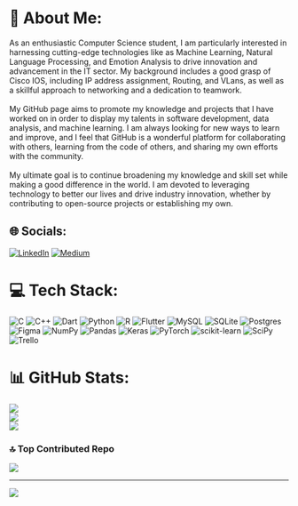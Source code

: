 # 💫 About Me:
As an enthusiastic Computer Science student, I am particularly interested in harnessing cutting-edge technologies like as Machine Learning, Natural Language Processing, and Emotion Analysis to drive innovation and advancement in the IT sector. My background includes a good grasp of Cisco IOS, including IP address assignment, Routing, and VLans, as well as a skillful approach to networking and a dedication to teamwork.<br><br>My GitHub page aims to promote my knowledge and projects that I have worked on in order to display my talents in software development, data analysis, and machine learning. I am always looking for new ways to learn and improve, and I feel that GitHub is a wonderful platform for collaborating with others, learning from the code of others, and sharing my own efforts with the community.<br><br>My ultimate goal is to continue broadening my knowledge and skill set while making a good difference in the world. I am devoted to leveraging technology to better our lives and drive industry innovation, whether by contributing to open-source projects or establishing my own.


## 🌐 Socials:
[![LinkedIn](https://img.shields.io/badge/LinkedIn-%230077B5.svg?logo=linkedin&logoColor=white)](https://linkedin.com/in/devasheesh-mallik) [![Medium](https://img.shields.io/badge/Medium-12100E?logo=medium&logoColor=white)](https://medium.com/@devasheesh_mallik) 

# 💻 Tech Stack:
![C](https://img.shields.io/badge/c-%2300599C.svg?style=for-the-badge&logo=c&logoColor=white) ![C++](https://img.shields.io/badge/c++-%2300599C.svg?style=for-the-badge&logo=c%2B%2B&logoColor=white) ![Dart](https://img.shields.io/badge/dart-%230175C2.svg?style=for-the-badge&logo=dart&logoColor=white) ![Python](https://img.shields.io/badge/python-3670A0?style=for-the-badge&logo=python&logoColor=ffdd54) ![R](https://img.shields.io/badge/r-%23276DC3.svg?style=for-the-badge&logo=r&logoColor=white) ![Flutter](https://img.shields.io/badge/Flutter-%2302569B.svg?style=for-the-badge&logo=Flutter&logoColor=white) ![MySQL](https://img.shields.io/badge/mysql-%2300f.svg?style=for-the-badge&logo=mysql&logoColor=white) ![SQLite](https://img.shields.io/badge/sqlite-%2307405e.svg?style=for-the-badge&logo=sqlite&logoColor=white) ![Postgres](https://img.shields.io/badge/postgres-%23316192.svg?style=for-the-badge&logo=postgresql&logoColor=white) 	![Figma](https://img.shields.io/badge/figma-%23F24E1E.svg?style=for-the-badge&logo=figma&logoColor=white) ![NumPy](https://img.shields.io/badge/numpy-%23013243.svg?style=for-the-badge&logo=numpy&logoColor=white) ![Pandas](https://img.shields.io/badge/pandas-%23150458.svg?style=for-the-badge&logo=pandas&logoColor=white) ![Keras](https://img.shields.io/badge/Keras-%23D00000.svg?style=for-the-badge&logo=Keras&logoColor=white) ![PyTorch](https://img.shields.io/badge/PyTorch-%23EE4C2C.svg?style=for-the-badge&logo=PyTorch&logoColor=white) ![scikit-learn](https://img.shields.io/badge/scikit--learn-%23F7931E.svg?style=for-the-badge&logo=scikit-learn&logoColor=white) ![SciPy](https://img.shields.io/badge/SciPy-%230C55A5.svg?style=for-the-badge&logo=scipy&logoColor=%white) ![Trello](https://img.shields.io/badge/Trello-%23026AA7.svg?style=for-the-badge&logo=Trello&logoColor=white)
# 📊 GitHub Stats:
![](https://github-readme-stats.vercel.app/api?username=devasheeshmallik&theme=dark&hide_border=false&include_all_commits=false&count_private=false)<br/>
![](https://github-readme-streak-stats.herokuapp.com/?user=devasheeshmallik&theme=dark&hide_border=false)<br/>
![](https://github-readme-stats.vercel.app/api/top-langs/?username=devasheeshmallik&theme=dark&hide_border=false&include_all_commits=false&count_private=false&layout=compact)

### 🔝 Top Contributed Repo
![](https://github-contributor-stats.vercel.app/api?username=devasheeshmallik&limit=5&theme=dark&combine_all_yearly_contributions=true)

---
[![](https://visitcount.itsvg.in/api?id=devasheeshmallik&icon=0&color=9)](https://visitcount.itsvg.in)

<!-- Proudly created with GPRM ( https://gprm.itsvg.in ) -->

